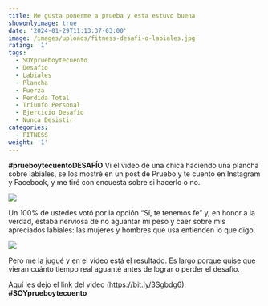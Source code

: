 ```yaml
---
title: Me gusta ponerme a prueba y esta estuvo buena
showonlyimage: true
date: '2024-01-29T11:13:37-03:00'
image: /images/uploads/fitness-desafi-o-labiales.jpg
rating: '1'
tags:
  - SOYprueboytecuento
  - Desafío
  - Labiales
  - Plancha
  - Fuerza
  - Perdida Total
  - Triunfo Personal
  - Ejercicio Desafío
  - Nunca Desistir
categories:
  - FITNESS
weight: '1'
---
```

**\#prueboytecuentoDESAFÍO** Vi el video de una chica haciendo una plancha sobre labiales, se los mostré en un post de Pruebo y te cuento en Instagram y Facebook, y me tiré con encuesta sobre si hacerlo o no.

<!--more-->

![](/images/uploads/fitness-desafi-o-labiales.jpg)

Un 100% de ustedes votó por la opción “Sí, te tenemos fe” y, en honor a la verdad, estaba nerviosa de no aguantar mi peso y caer sobre mis apreciados labiales: las mujeres y hombres que usa entienden lo que digo.

![](/images/uploads/fitness-desafi-o-labiales-collage.jpg)

Pero me la jugué y en el video está el resultado. Es largo porque quise que vieran cuánto tiempo real aguanté antes de lograr o perder el desafío. 

Aquí les dejo el link del video (https://bit.ly/3Sgbdg6). **\#SOYprueboytecuento**
